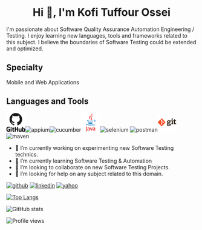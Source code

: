 
<h1 align="center">Hi 👋, I'm Kofi Tuffour Ossei</h1> 
I'm passionate about Software Quality Assurance Automation Engineering / Testing. I enjoy learning new languages, tools and frameworks related to this subject. I believe the boundaries of Software Testing could be extended and optimized.

## Specialty 
Mobile and Web Applications


## Languages and Tools  

<img src="https://github.com/devicons/devicon/blob/master/icons/github/github-original-wordmark.svg" alt="github" width="50" height="50"/><img src="https://github.com/gilbarbara/logos/blob/master/logos/appium.svg" alt="appium" width="50" height="50"/><img src="https://github.com/gilbarbara/logos/blob/master/logos/cucumber.svg" alt="cucumber" width="50" height="50"/><img src="https://github.com/devicons/devicon/blob/master/icons/java/java-original-wordmark.svg" alt="java" width="50" height="50"/><img src="https://selenium.dev/images/selenium_logo_square_green.png" alt="selenium" width="40" height="40"/> <img src="https://github.com/gilbarbara/logos/blob/master/logos/postman-icon.svg" alt="postman" width="50" height="50"/><img src="https://github.com/devicons/devicon/blob/master/icons/git/git-original-wordmark.svg" alt="git" width="50" height="50"/><img src="https://github.com/gilbarbara/logos/blob/master/logos/maven.svg" alt="maven" width="50" height="50"/>









- 🔭 I’m currently working on experimenting new Software Testing technics. 
- 🌱 I’m currently learning Software Testing & Automation 
- 👯 I’m looking to collaborate on new Software Testing Projects. 
- 🤔 I’m looking for help on any subject related to this domain. 


[<img src='https://cdn.jsdelivr.net/npm/simple-icons@3.0.1/icons/github.svg' alt='github' height='40'>](https://github.com/kofiQA9924)  [<img src='https://cdn.jsdelivr.net/npm/simple-icons@3.0.1/icons/linkedin.svg' alt='linkedin' height='40'>](https://www.linkedin.com/in/kofi-tuffour-ossei-b48b044b/)  [<img src='https://cdn.jsdelivr.net/npm/simple-icons@3.0.1/icons/yahoo.svg' alt='yahoo' height='40'>](ruth4d@yahoo.co.uk)  

[![Top Langs](https://github-readme-stats.vercel.app/api/top-langs/?username=kofiQA9924)](https://github.com/anuraghazra/github-readme-stats)

![GitHub stats](https://github-readme-stats.vercel.app/api?username=kofiQA9924&show_icons=true)  

![Profile views](https://gpvc.arturio.dev/kofiQA9924)  
